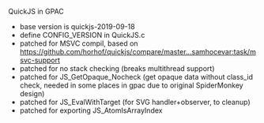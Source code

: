 QuickJS in GPAC
- base version is quickjs-2019-09-18
- define CONFIG_VERSION in QuickJS.c
- patched for MSVC compil, based on https://github.com/horhof/quickjs/compare/master...samhocevar:task/msvc-support
- patched for no stack checking (breaks multithread support)
- patched for JS_GetOpaque_Nocheck (get opaque data without class_id check, needed in some places in gpac due to original SpiderMonkey design)
- patched for JS_EvalWithTarget (for SVG handler+observer, to cleanup)
- patched for exporting JS_AtomIsArrayIndex

